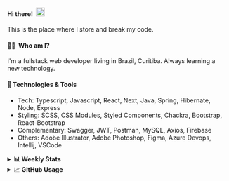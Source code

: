 #### Hi there!&nbsp;&nbsp;<img src="https://media.giphy.com/media/hvRJCLFzcasrR4ia7z/giphy.gif" width="20px">
This is the place where I store and break my code.

#### 👨‍💻 &nbsp;Who am I?
I'm a fullstack web developer living in Brazil, Curitiba. Always learning a new technology.

#### 🔧&nbsp;Technologies & Tools
- Tech: Typescript, Javascript, React, Next, Java, Spring, Hibernate, Node, Express
- Styling: SCSS, CSS Modules, Styled Components, Chackra, Bootstrap, React-Bootstrap
- Complementary: Swagger, JWT, Postman, MySQL, Axios, Firebase
- Others: Adobe Illustrator, Adobe Photoshop, Figma, Azure Devops, Intellij, VSCode


<details>
  <summary><b> 📊&nbsp;Weekly Stats</b></summary>
<!--START_SECTION:waka-->

```text
TypeScript       15 hrs 51 mins  ██████████████▓░░░░░░░░░░   58.89 %
JavaScript       8 hrs 44 mins   ████████░░░░░░░░░░░░░░░░░   32.44 %
CSS              1 hr 42 mins    █▓░░░░░░░░░░░░░░░░░░░░░░░   06.36 %
JSON             17 mins         ▒░░░░░░░░░░░░░░░░░░░░░░░░   01.05 %
Bash             9 mins          ░░░░░░░░░░░░░░░░░░░░░░░░░   00.59 %
Other            6 mins          ░░░░░░░░░░░░░░░░░░░░░░░░░   00.41 %
```

<!--END_SECTION:waka-->
</details>

<details>
  <summary>&#x1f4c8;<b> GitHub Usage</b></summary>
  
[![Top Langs](https://github-readme-stats.vercel.app/api/top-langs/?username=gxlpes&&langs_count=9&layout=compact)](https://github.com/anuraghazra/github-readme-stats)

</details>
